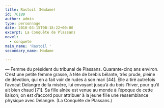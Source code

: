```yaml
---
title: Rastoil (Madame)
id: 76189
author: admin
type: personnage
date: 2010-03-15T08:18:22+00:00
excerpt: La Conquête de Plassans
novel:
  - conquete
main_name: 'Rastoil '
secondary_name: Madame

---
```

— Femme du président du tribunal de Plassans. Quarante-cinq ans environ. C&rsquo;est une petite femme grasse, à tète de brebis bêlante, très prude, pleine de dévotion, qui en a fait voir de rudes à son mari [44]. Elle a tiré autrefois l&rsquo;avocat Delangre de la misère, lui envoyant jusqu&rsquo;à du bois l&rsquo;hiver, pour qu&rsquo;il ait bien chaud [71]. Sa fille aînée est venue au monde à l&rsquo;époque de cette liaison; on est d&rsquo;accord pour attribuer à la jeune fille une ressemblance physique avec Delangre. (La Conquête de Plassans.)